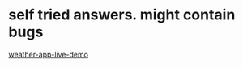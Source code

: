 # self tried answers. might contain bugs

[weather-app-live-demo](https://sudo-get-weather.herokuapp.com/)